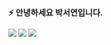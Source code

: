 

<!--
**mechuuri/mechuuri** is a ✨ _special_ ✨ repository because its `README.md` (this file) appears on your GitHub profile.

Here are some ideas to get you started:

- 🔭 I’m currently working on ...
- 🌱 I’m currently learning ...
- 👯 I’m looking to collaborate on ...
- 🤔 I’m looking for help with ...
- 💬 Ask me about ...
- 📫 How to reach me: ...
- 😄 Pronouns: ...
- ⚡ Fun fact: ...
-->

### ⚡ 안녕하세요 박서연입니다.
<a href="#"><img src="https://img.shields.io/badge/Java-ff7f00?style=flat&logo=openjdk&logoColor=white"/></a>
<a href="#"><img src="https://img.shields.io/badge/Spring-6DB33F?style=flat&logo=Spring&logoColor=white"/></a>
<a href="#"><img src="https://img.shields.io/badge/Spring Boot-6DB33F?style=flat&logo=Spring Boot&logoColor=white"/></a>

<!-- 뱃지 만드는 법 -->
<!-- https://simpleicons.org -->
<!-- https://shields.io/ -->
<!-- https://img.shields.io/badge/[텍스트]-[색상 코드]?style=[로고 스타일]&logo=[로고 이름]&logoColor=[로고 색상] -->
